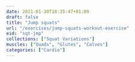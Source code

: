 ```yaml
---
date: 2021-01-30T18:35:47+01:00
draft: false
title: "Jump squats"
url: "/exercises/jump-squats-workout-exercise"
eid: "sqt-jmp"
collections: ["Squat Variations"]
muscles: ["Quads", "Glutes", "Calves"]
categories: ["Cardio"]
---
```

